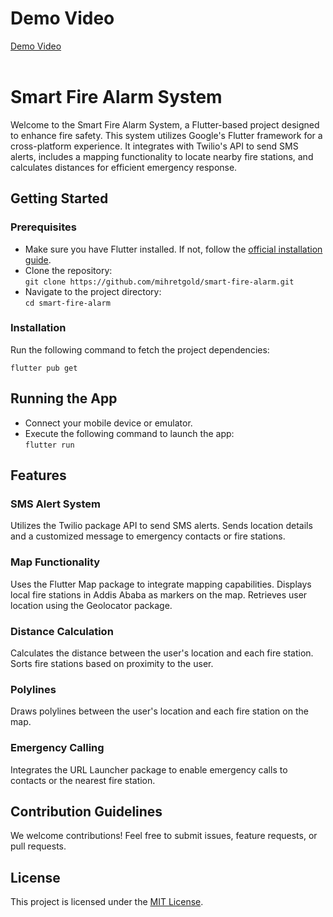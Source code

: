 <!DOCTYPE html>
<html lang="en">
<head>
  <meta charset="UTF-8">
  <meta name="viewport" content="width=device-width, initial-scale=1.0">
  <title>Smart Fire Alarm System</title>
</head>
<body>

<!-- Demo Video -->
<div>
  <h1>Demo Video</h1>
  <a href="https://youtu.be/U9qUD1utQFw">Demo Video</a>
  <br>
  <br>
 
</div>

<!-- Project Overview -->
<div>
  <h1>Smart Fire Alarm System</h1>
  <p>Welcome to the Smart Fire Alarm System, a Flutter-based project designed to enhance fire safety. This system utilizes Google's Flutter framework for a cross-platform experience. It integrates with Twilio's API to send SMS alerts, includes a mapping functionality to locate nearby fire stations, and calculates distances for efficient emergency response.</p>
</div>

<!-- Getting Started -->
<div>
  <h2>Getting Started</h2>
  <h3>Prerequisites</h3>
  <ul>
    <li>Make sure you have Flutter installed. If not, follow the <a href="https://flutter.dev/docs/get-started/install">official installation guide</a>.</li>
    <li>Clone the repository:<br>
      <code>git clone https://github.com/mihretgold/smart-fire-alarm.git</code></li>
    <li>Navigate to the project directory:<br>
      <code>cd smart-fire-alarm</code></li>
  </ul>
  <h3>Installation</h3>
  <p>Run the following command to fetch the project dependencies:</p>
  <pre><code>flutter pub get</code></pre>
</div>

<!-- Running the App -->
<div>
  <h2>Running the App</h2>
  <ul>
    <li>Connect your mobile device or emulator.</li>
    <li>Execute the following command to launch the app:<br>
      <code>flutter run</code></li>
  </ul>
</div>

<!-- Features -->
<div>
  <h2>Features</h2>
  <h3>SMS Alert System</h3>
  <p>Utilizes the Twilio package API to send SMS alerts. Sends location details and a customized message to emergency contacts or fire stations.</p>

  <h3>Map Functionality</h3>
  <p>Uses the Flutter Map package to integrate mapping capabilities. Displays local fire stations in Addis Ababa as markers on the map. Retrieves user location using the Geolocator package.</p>

  <h3>Distance Calculation</h3>
  <p>Calculates the distance between the user's location and each fire station. Sorts fire stations based on proximity to the user.</p>

  <h3>Polylines</h3>
  <p>Draws polylines between the user's location and each fire station on the map.</p>

  <h3>Emergency Calling</h3>
  <p>Integrates the URL Launcher package to enable emergency calls to contacts or the nearest fire station.</p>
</div>

<!-- Contribution Guidelines -->
<div>
  <h2>Contribution Guidelines</h2>
  <p>We welcome contributions! Feel free to submit issues, feature requests, or pull requests.</p>
</div>

<!-- License -->
<div>
  <h2>License</h2>
  <p>This project is licensed under the <a href="LICENSE">MIT License</a>.</p>
</div>

</body>
</html>
